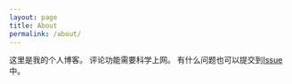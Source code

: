 ```yaml
---
layout: page
title: About
permalink: /about/
---
```


这里是我的个人博客。
评论功能需要科学上网。
有什么问题也可以提交到[Issue](https://github.com/tomfriwel/blog/issues)中。